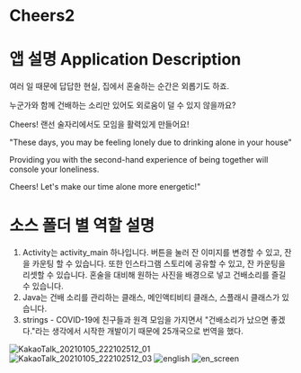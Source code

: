 # Cheers2

# 앱 설명 Application Description
여러 일 때문에 답답한 현실, 집에서 혼술하는 순간은 외롭기도 하죠.

누군가와 함께 건배하는 소리만 있어도 외로움이 덜 수 있지 않을까요?

Cheers! 랜선 술자리에서도 모임을 활력있게 만들어요!

"These days, you may be feeling lonely due to drinking alone in your house"

Providing you with the second-hand experience of being together will console your loneliness.

Cheers! Let's make our time alone more energetic!"

# 소스 폴더 별 역할 설명
1. Activity는 activity_main 하나입니다. 버튼을 눌러 잔 이미지를 변경할 수 있고, 잔을 카운팅 할 수 있습니다. 또한 인스타그램 스토리에 공유할 수 있고, 잔 카운팅을 리셋할 수 있습니다.
혼술을 대비해 원하는 사진을 배경으로 넣고 건배소리를 즐길 수 있습니다.
2. Java는 건배 소리를 관리하는 클래스, 메인액티비티 클래스, 스플래시 클래스가 있습니다.
3. strings - COVID-19에 친구들과 원격 모임을 가지면서 "건배소리가 났으면 좋겠다."라는 생각에서 시작한 개발이기 때문에 25개국으로 번역을 했다.

![KakaoTalk_20210105_222102512_01](https://user-images.githubusercontent.com/72978589/105719266-6f629780-5f65-11eb-95f1-e289a5805b8c.png)
![KakaoTalk_20210105_222102512_03](https://user-images.githubusercontent.com/72978589/105719258-6d003d80-5f65-11eb-91fa-95a35bcda1d6.png)
![english](https://user-images.githubusercontent.com/72978589/105719629-d97b3c80-5f65-11eb-9393-85a7083366b2.png)
![en_screen](https://user-images.githubusercontent.com/72978589/105719623-d84a0f80-5f65-11eb-880f-4856deea5fb9.png)
